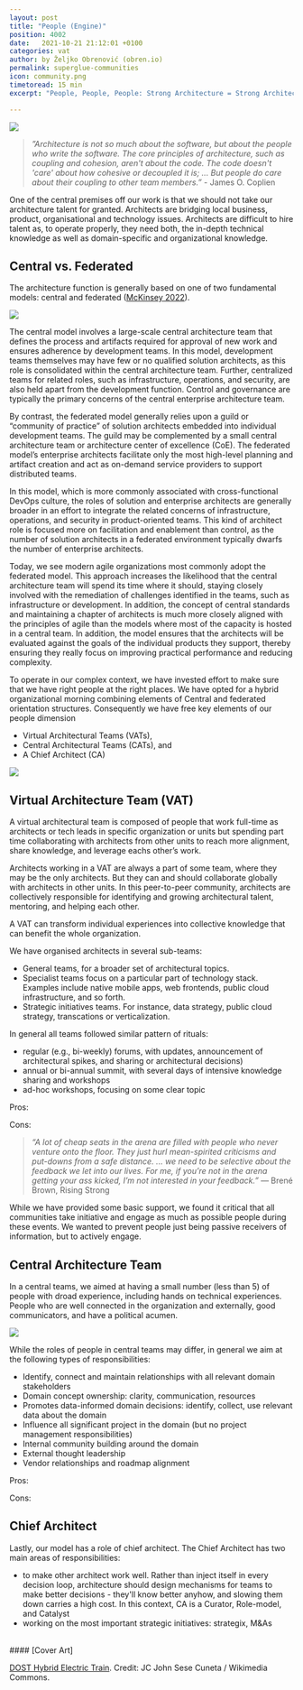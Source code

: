 ```yaml
---
layout: post
title: "People (Engine)"
position: 4002
date:   2021-10-21 21:12:01 +0100
categories: vat
author: by Željko Obrenović (obren.io)
permalink: superglue-communities
icon: community.png
timetoread: 15 min
excerpt: "People, People, People: Strong Architecture = Strong Architects"

---
```

![](assets/images/Mercedes_W05Hybrid_Boxenstopp.jpeg)

> *”Architecture is not so much about the software, but about the people who write the software. The core principles of architecture, such as coupling and cohesion, aren't about the code. The code doesn't 'care' about how cohesive or decoupled it is; ... But people do care about their coupling to other team members.”* - James O. Coplien

One of the central premises off our work is that we should not take our architecture talent for granted. Architects are bridging local business, product, organisational and technology issues. Architects are difficult to hire talent as, to operate properly, they need both, the in-depth technical knowledge as well as domain-specific and organizational knowledge.

## Central vs. Federated

The architecture function is generally based on one of two fundamental models: central and federated ([McKinsey 2022](https://www.mckinsey.com/business-functions/mckinsey-digital/our-insights/tech-forward/crafting-the-optimal-model-for-the-it-architecture-organization)).

![](assets/images/SVG-crafting-model.svg)

The central model involves a large-scale central architecture team that defines the process and artifacts required for approval of new work and ensures adherence by development teams. In this model, development teams themselves may have few or no qualified solution architects, as this role is consolidated within the central architecture team. Further, centralized teams for related roles, such as infrastructure, operations, and security, are also held apart from the development function. Control and governance are typically the primary concerns of the central enterprise architecture team.

By contrast, the federated model generally relies upon a guild or “community of practice” of solution architects embedded into individual development teams. The guild may be complemented by a small central architecture team or architecture center of excellence (CoE). The federated model’s enterprise architects facilitate only the most high-level planning and artifact creation and act as on-demand service providers to support distributed teams.

In this model, which is more commonly associated with cross-functional DevOps culture, the roles of solution and enterprise architects are generally broader in an effort to integrate the related concerns of infrastructure, operations, and security in product-oriented teams. This kind of architect role is focused more on facilitation and enablement than control, as the number of solution architects in a federated environment typically dwarfs the number of enterprise architects.

Today, we see modern agile organizations most commonly adopt the federated model. This approach increases the likelihood that the central architecture team will spend its time where it should, staying closely involved with the remediation of challenges identified in the teams, such as infrastructure or development. In addition, the concept of central standards and maintaining a chapter of architects is much more closely aligned with the principles of agile than the models where most of the capacity is hosted in a central team. In addition, the model ensures that the architects will be evaluated against the goals of the individual products they support, thereby ensuring they really focus on improving practical performance and reducing complexity.



To operate in our complex context, we have invested effort to make sure that we have right people at the right places. We have opted for a hybrid organizational morning combining elements of Central and federated orientation structures. Consequently we have free key elements of our people dimension
* Virtual Architectural Teams (VATs),
* Central Architectural Teams (CATs), and
* A Chief Architect (CA)

![](assets/images/model-people.jpg)


## Virtual Architecture Team (VAT)

A virtual architectural team is composed of people that work full-time as architects or tech leads in specific organization or units but spending part time collaborating with architects from other units to reach more alignment, share knowledge, and leverage eachs other’s work.

Architects working in a VAT are always a part of some team, where they may be the only architects. But they can and should collaborate globally with architects in other units. In this peer-to-peer community, architects are collectively responsible for identifying and growing architectural talent, mentoring, and helping each other. 

A VAT can transform individual experiences into collective knowledge that can benefit the whole organization.

We have organised architects in several sub-teams:
* General teams, for a broader set of architectural topics. 
* Specialist teams focus on a particular part of technology stack. Examples include native mobile apps, web frontends, public cloud infrastructure, and so forth. 
* Strategic initiatives teams. For instance, data strategy, public cloud strategy, transcations or verticalization.

In general all teams followed similar pattern of rituals:
* regular (e.g., bi-weekly) forums, with updates, announcement of architectural spikes, and sharing or architectural decisions)
* annual or bi-annual summit, with several days of intensive knowledge sharing and workshops
* ad-hoc workshops, focusing on some clear topic

Pros:

Cons:

> *“A lot of cheap seats in the arena are filled with people who never venture onto the floor. They just hurl mean-spirited criticisms and put-downs from a safe distance. ... we need to be selective about the feedback we let into our lives. For me, if you’re not in the arena getting your ass kicked, I’m not interested in your feedback.”* — Brené Brown, Rising Strong

While we have provided some basic support, we found it critical that all communities take initiative and engage as much as possible people during these events. We wanted to prevent people just being passive receivers of information, but to actively engage.


## Central Architecture Team

In a central teams, we aimed at having a small number (less than 5) of people with droad experience, including hands on technical experiences. People who are well connected in the organization and externally, good communicators, and have a political acumen.

![](assets/images/global-architect-profile.png)

While the roles of people in central teams may differ, in general we aim at the following types of responsibilities:
* Identify, connect and maintain relationships with all relevant domain stakeholders
* Domain concept ownership: clarity, communication, resources
* Promotes data-informed domain decisions: identify, collect, use relevant data about the domain
* Influence all significant project in the domain (but no project management responsibilities)
* Internal community building around the domain
* External thought leadership
* Vendor relationships and roadmap alignment

Pros:

Cons:

## Chief Architect

Lastly, our model has a role of chief architect. The Chief Architect has two main areas of responsibilities:
* to make other architect work well. Rather than inject itself in every decision loop, architecture should design mechanisms for teams to make better decisions - they'll know better anyhow, and slowing them down carries a high cost. In this context, CA is a Curator, Role-model, and Catalyst
* working on the most important strategic initiatives: strategix, M&As



<br>
#### [Cover Art]

[DOST Hybrid Electric Train](https://commons.wikimedia.org/wiki/Category:DOST_Hybrid_Electric_Train#/media/File:DOST_Hybrid_Electric_Train_at_the_PNR_Alabang_Station.jpg). Credit: JC John Sese Cuneta / Wikimedia Commons.
